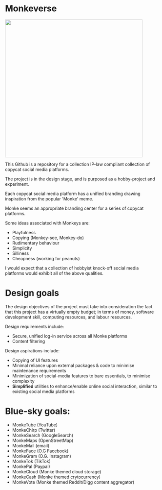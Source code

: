 # Monkeverse

<img src="https://user-images.githubusercontent.com/23952709/152291260-d6b1a8f9-fb47-4cb2-bef8-ef0d85da52af.png" width="450">

This Github is a repository for a collection IP-law compliant collection of copycat social media platforms.

The project is in the design stage, and is purposed as a hobby-project and experiment.

Each copycat social media platform has a unified branding drawing inspiration from the popular 'Monke' meme.

Monke seems an appropriate branding center for a series of copycat platforms.

Some ideas associated with Monkeys are:
* Playfulness
* Copying (Monkey-see, Monkey-do)
* Rudimentary behaviour
* Simplicity
* Silliness
* Cheapness (working for peanuts)

I would expect that a collection of hobbyist knock-off social media platforms would exhibit all of the above qualities.


# Design goals
The design objectives of the project must take into consideration the fact that this project has a virtually empty budget; in terms of money, software development skill, computing resources, and labour resources.

Design requirements include:
* Secure, unified log-in service across all Monke platforms
* Content filtering

Design aspirations include:
* Copying of UI features
* Minimal reliance upon external packages & code to minimise maintenance requirements
* Minimization of social-media features to bare essentials, to minimise complexity
* <b>Simplified</b> utilities to enhance/enable online social interaction, similar to existing social media platforms


# Blue-sky goals:
* MonkeTube (YouTube)
* MonkeChirp (Twitter)
* MonkeSearch (GoogleSearch)
* MonkeMaps (OpenStreetMap)
* MonkeMail (email)
* MonkeFace (O.G Facebook)
* MonkeGram (O.G. Instagram)
* MonkeTok (TikTok)
* MonkePal (Paypal)
* MonkeCloud (Monke themed cloud storage)
* MonkeCash (Monke themed crytocurrency)
* MonkeVote (Monke themed Reddit/Digg content aggregator)
